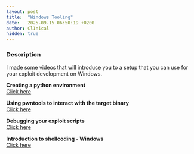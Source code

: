 ```yaml
---
layout: post
title:  "Windows Tooling"
date:   2025-09-15 06:50:19 +0200
author: Cl1nical
hidden: true
---
```

### Description
I made some videos that will introduce you to a setup that you can use for your exploit development on Windows.<br>

**Creating a python environment**<br>
[Click here](https://youtu.be/rn5ytn_TMdw)<br>

**Using pwntools to interact with the target binary**<br>
[Click here](https://youtu.be/U6S3g3-qGLE)<br>

**Debugging your exploit scripts**<br>
[Click here](https://youtu.be/O6KAdO7QdAI)<br>

**Introduction to shellcoding - Windows**<br>
[Click here](https://youtu.be/I-rLSLywANo)
